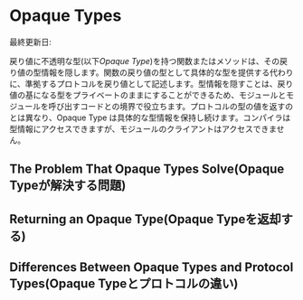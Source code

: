 # Opaque Types

最終更新日:

戻り値に不透明な型(以下*Opaque Type*)を持つ関数またはメソッドは、その戻り値の型情報を隠します。関数の戻り値の型として具体的な型を提供する代わりに、準拠するプロトコルを戻り値として記述します。型情報を隠すことは、戻り値の基になる型をプライベートのままにすることができるため、モジュールとモジュールを呼び出すコードとの境界で役立ちます。プロトコルの型の値を返すのとは異なり、Opaque Type は具体的な型情報を保持し続けます。コンパイラは型情報にアクセスできますが、モジュールのクライアントはアクセスできません。

## The Problem That Opaque Types Solve(Opaque Typeが解決する問題)

## Returning an Opaque Type(Opaque Typeを返却する)

## Differences Between Opaque Types and Protocol Types(Opaque Typeとプロトコルの違い)
